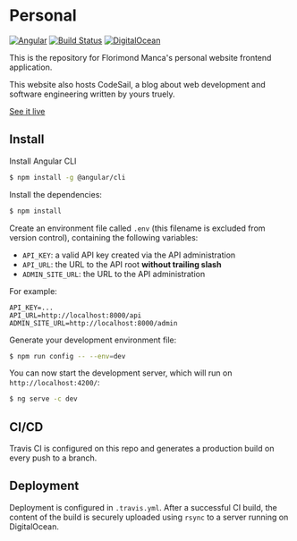 # Personal

[![Angular](https://img.shields.io/badge/angular-6-blue.svg)](https://angular.io)
[![Build Status](https://travis-ci.org/florimondmanca/personal.svg?branch=master)](https://travis-ci.org/florimondmanca/personal)
[![DigitalOcean](https://img.shields.io/badge/digitalocean-deployed-green.svg)](https://cloud.digitalocean.com)

This is the repository for Florimond Manca's personal website frontend application.

This website also hosts CodeSail, a blog about web development and software engineering written by yours truely.

[See it live](http://www.florimondmanca.com)

## Install

Install Angular CLI

```bash
$ npm install -g @angular/cli
```

Install the dependencies:

```bash
$ npm install
```

Create an environment file called `.env` (this filename is excluded from version control),
containing the following variables:

- `API_KEY`: a valid API key created via the API administration
- `API_URL`: the URL to the API root **without trailing slash**
- `ADMIN_SITE_URL`: the URL to the API administration

For example:

```
API_KEY=...
API_URL=http://localhost:8000/api
ADMIN_SITE_URL=http://localhost:8000/admin
```

Generate your development environment file:

```bash
$ npm run config -- --env=dev
```

You can now start the development server, which will run on `http://localhost:4200/`:

```bash
$ ng serve -c dev
```

## CI/CD

Travis CI is configured on this repo and generates a production build on every push to a branch.

## Deployment

Deployment is configured in `.travis.yml`. After a successful CI build, the content of the build is securely uploaded using `rsync` to a server running on DigitalOcean.
